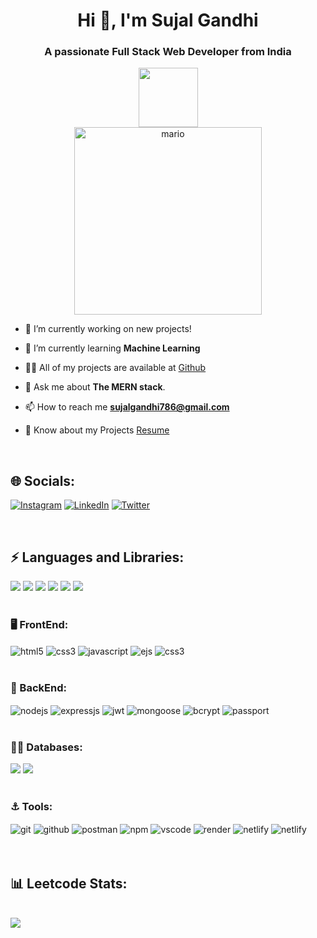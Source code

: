 <h1 align="center">Hi 👋, I'm Sujal Gandhi</h1>
<h3 align="center">A passionate Full Stack Web Developer from India</h3>
<div align=center>
 <img height="95" src="https://readme-typing-svg.herokuapp.com/?lines=SUJAL+GANDHI...;FULL+STACK+WEB+DEVELOPER;MERN+STACK+DEVELOPER;WEB+DEVELOPER;&color=cyan&center=true" />
</div>

<div align="center">
  <img height="300" src="https://user-images.githubusercontent.com/74038190/212750155-3ceddfbd-19d3-40a3-87af-8d329c8323c4.gif" alt="mario" />
</div>

<div>
 
- 🔭 I’m currently working on new projects!

- 🌱 I’m currently learning **Machine Learning**

- 👨‍💻 All of my projects are available at [Github](github.com/Sujal366)

- 💬 Ask me about **The MERN stack**.

- 📫 How to reach me **sujalgandhi786@gmail.com**

- 📄 Know about my Projects [Resume](https://drive.google.com/file/d/11it5aQrHqmZ5hirV7EuDIhe5kuoV8-Ck/view?usp=share_link)

</div>

</br>

## 🌐 Socials:

[![Instagram](https://img.shields.io/badge/Instagram-%23E4405F.svg?logo=Instagram&logoColor=white&style=for-the-badge)](https://instagram.com/sujalgandhi63) [![LinkedIn](https://img.shields.io/badge/LinkedIn-%230077B5.svg?logo=linkedin&logoColor=white&style=for-the-badge)](https://linkedin.com/in/sujalgandhi) [![Twitter](https://img.shields.io/badge/Twitter-%231DA1F2.svg?logo=Twitter&logoColor=white&style=for-the-badge)](https://twitter.com/sujalgandhi63)
</br>

</br>
<div display="flex">
<h2 align="left"> ⚡ Languages and Libraries:</h2>
<img src = "https://img.shields.io/badge/C-%2300599C.svg?style=for-the-badge&logo=c&logoColor=white">
<img src = "https://img.shields.io/badge/C++-%2300599C.svg?style=for-the-badge&logo=c%2B%2B&logoColor=white">
<img src = "https://img.shields.io/badge/Java-%23ED8B00.svg?style=for-the-badge&logo=java&logoColor=white">
<img src = "https://img.shields.io/badge/Python-3670A0?style=for-the-badge&logo=python&logoColor=ffdd54">
<img src = "https://img.shields.io/badge/Numpy-%23013243.svg?style=for-the-badge&logo=numpy&logoColor=white">
<img src = "https://img.shields.io/badge/Pandas-%23150458.svg?style=for-the-badge&logo=pandas&logoColor=white">



</div>
<br>
<div display="flex">
  <h3> 🖥️ FrontEnd: </h3>    
 <img src="https://img.shields.io/badge/html5-%23E34F26.svg?style=for-the-badge&logo=html5&logoColor=white" align="center" alt="html5">
 <img src = "https://img.shields.io/badge/css3-%231572B6.svg?style=for-the-badge&logo=css3&logoColor=white" align="center" alt="css3">
 <img src ="https://img.shields.io/badge/javascript-%23323330.svg?style=for-the-badge&logo=javascript&logoColor=%23F7DF1E" align="center" alt="javascript">
 <img src ="https://img.shields.io/badge/react-%23323330.svg?style=for-the-badge&logo=react&logoColor=blue&Color=black" align="center" alt="ejs">
 <img src = "https://img.shields.io/badge/redux-%231572B6.svg?style=for-the-badge&logo=redux&logoColor=white" align="center" alt="css3">
</div>
</br>
 <div ><h3> 👾 BackEnd: </h3> 
   <img src="https://img.shields.io/badge/Node.js-339933?style=for-the-badge&logo=nodedotjs&logoColor=white" align="center" alt="nodejs" />
   <img src="https://img.shields.io/badge/Express.js-%23323330?style=for-the-badge&logo=express&logoColor=white" align="center" alt="expressjs"/>
   <img src="https://img.shields.io/badge/JWT-black?style=for-the-badge&logo=JSON%20web%20tokens" align="center" alt="jwt"/>
   <img src="https://img.shields.io/badge/Mongoose-4EA94B?style=for-the-badge&logo=mongoose&logoColor=white&color=red" align="center" alt="mongoose"/>
   <img src="https://img.shields.io/badge/Bcrypt JS-4EA94B?style=for-the-badge&logo=bcryptjs&logoColor=white&color=blue" align="center" alt="bcrypt"/>
   <img src="https://img.shields.io/badge/Flask-4EA94B?style=for-the-badge&logo=Flask&logoColor=white&color=green" align="center" alt="passport"/>
 </div>
</br>
<div ><h3> 👨‍💻 Databases: </h3> 
   <img src="https://img.shields.io/badge/MongoDB-%234ea94b.svg?style=for-the-badge&logo=mongodb&logoColor=white" />
   <img src="https://img.shields.io/badge/mysql-%2300f.svg?style=for-the-badge&logo=mysql&logoColor=white&color=black">
 </div>
 </br>
   <div ><h3> ⚓️ Tools: </h3> 
   <img src="https://img.shields.io/badge/git-%23000000.svg?style=for-the-badge&logo=git&logoColor=#00C7B7&color=red" align="center" alt="git"/>
   <img src="https://img.shields.io/badge/GitHub-100000?style=for-the-badge&logo=github&logoColor=white" align="center" alt="github"/>
   <img src ="https://img.shields.io/badge/Postman-FF6C37?style=for-the-badge&logo=postman&logoColor=white" align="center" alt="postman">
   <img src = "https://img.shields.io/badge/NPM-%23000000.svg?style=for-the-badge&logo=npm&logoColor=white" align="center" alt="npm">
   <img src="https://img.shields.io/badge/Visual%20Studio-%231572B6.svg?style=for-the-badge&logo=visual-studio&logoColor=white"  align="center" alt="vscode"/>
   <img src = "https://img.shields.io/badge/Render-%23150458.svg?style=for-the-badge&logo=render&logoColor=white" align="center" alt = "render"/>
   <img src = "https://img.shields.io/badge/Netlify-%23150458.svg?style=for-the-badge&logo=netlify&logoColor=white" align="center" alt = "netlify"/>
   <img src = "https://img.shields.io/badge/Vercel-%23150458.svg?style=for-the-badge&logo=vercel&logoColor=white&color=black" align="center" alt = "netlify"/>
 </div>
 </br>
 </br>
 
 ## 📊 Leetcode Stats:
</br>
<div>
<img src ="https://leetcard.jacoblin.cool/sujalgandhi?ext=activity"><br/></br>
</br>

<!-- ## 🔝 Top Contributed Repo

![](https://github-contributor-stats.vercel.app/api?username=ShashankGupta10&limit=5&theme=dark&combine_all_yearly_contributions=true)

---

[![](https://visitcount.itsvg.in/api?id=ShashankGupta10&icon=2&color=0)](https://visitcount.itsvg.in) -->
